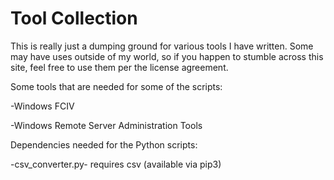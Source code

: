 # Tool Collection

This is really just a dumping ground for various tools I have written. Some may have uses outside of my world, so if you happen to stumble across this site, feel free to use them per the license agreement.

Some tools that are needed for some of the scripts:

-Windows FCIV

-Windows Remote Server Administration Tools

Dependencies needed for the Python scripts:

-csv_converter.py- requires csv (available via pip3)

